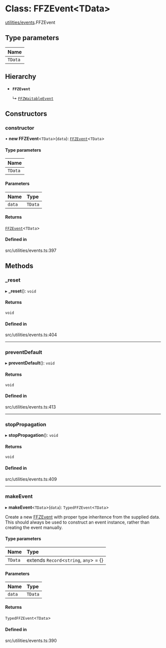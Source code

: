 # Class: FFZEvent\<TData\>

[utilities/events](../modules/utilities_events.md).FFZEvent

## Type parameters

| Name |
| :------ |
| `TData` |

## Hierarchy

- **`FFZEvent`**

  ↳ [`FFZWaitableEvent`](utilities_events.FFZWaitableEvent.md)

## Constructors

### constructor

• **new FFZEvent**\<`TData`\>(`data`): [`FFZEvent`](utilities_events.FFZEvent.md)\<`TData`\>

#### Type parameters

| Name |
| :------ |
| `TData` |

#### Parameters

| Name | Type |
| :------ | :------ |
| `data` | `TData` |

#### Returns

[`FFZEvent`](utilities_events.FFZEvent.md)\<`TData`\>

#### Defined in

src/utilities/events.ts:397

## Methods

### \_reset

▸ **_reset**(): `void`

#### Returns

`void`

#### Defined in

src/utilities/events.ts:404

___

### preventDefault

▸ **preventDefault**(): `void`

#### Returns

`void`

#### Defined in

src/utilities/events.ts:413

___

### stopPropagation

▸ **stopPropagation**(): `void`

#### Returns

`void`

#### Defined in

src/utilities/events.ts:409

___

### makeEvent

▸ **makeEvent**\<`TData`\>(`data`): `TypedFFZEvent`\<`TData`\>

Create a new [FFZEvent](utilities_events.FFZEvent.md) with proper type inheritence from the
supplied data. This should always be used to construct an event
instance, rather than creating the event manually.

#### Type parameters

| Name | Type |
| :------ | :------ |
| `TData` | extends `Record`\<`string`, `any`\> = {} |

#### Parameters

| Name | Type |
| :------ | :------ |
| `data` | `TData` |

#### Returns

`TypedFFZEvent`\<`TData`\>

#### Defined in

src/utilities/events.ts:390
